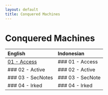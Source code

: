 ```yaml
---
layout: default
title: Conquered Machines
---
```


# Conquered Machines

| English           | Indonesian        |
|:------------------|:------------------|
| [01 - Access](https://takaya1337.github.io/htb/01)   | ### 01 - Access       |
| ### 02 - Active   | ### 02 - Active       |
| ### 03 - SecNotes | ### 03 - SecNote      |
| ### 04 - Irked    | ### 04 - Irked        |
